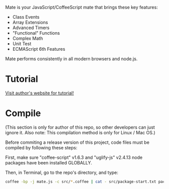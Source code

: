 Mate is your JavaScript/CoffeeScript mate that brings these key features:

- Class Events
- Array Extensions
- Advanced Timers
- "Functional" Functions
- Complex Math
- Unit Test
- ECMAScript 6th Features

Mate performs consistently in all modern browsers and node.js.

Tutorial
====

[Visit author's website for tutorial!](http://zhanzhenzhen.github.io/project-tutorials/mate/)

Compile
====

(This section is only for author of this repo, so other developers can just ignore it. Also note: This compilation method is only for Linux / Mac OS.)

Before commiting a release version of this project, code files must be compiled by following these steps:

First, make sure "coffee-script" v1.6.3 and "uglify-js" v2.4.13 node packages have been installed GLOBALLY.

Then, in Terminal, go to the repo's directory, and type:

```bash
coffee -bp -j mate.js -c src/*.coffee | cat - src/package-start.txt package.json src/package-end.txt > mate.js && uglifyjs mate.js -o mate.min.js -m --screw-ie8 --comments && coffee -b -j test/compiled.js -c test/*.coffee && coffee -b -j test-test/compiled.js -c test-test/*.coffee
```
